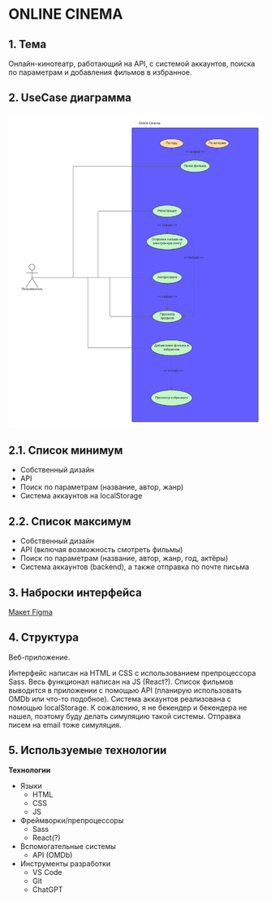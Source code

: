 # ONLINE CINEMA

## 1. Тема

Онлайн-кинотеатр, работающий на API, с системой аккаунтов, поиска по параметрам и добавления фильмов в избранное.

## 2. UseCase диаграмма

![alt text](diagram/diagram.png)

## 2.1. Список минимум

- Собственный дизайн
- API
- Поиск по параметрам (название, автор, жанр)
- Система аккаунтов на localStorage

## 2.2. Список максимум

- Собственный дизайн
- API (включая возможность смотреть фильмы)
- Поиск по параметрам (название, автор, жанр, год, актёры)
- Система аккаунтов (backend), а также отправка по почте письма

## 3. Наброски интерфейса

[Макет Figma](https://www.figma.com/design/opyonlszo7nyrKcpUAXVQQ/online-cinema?node-id=0-1&node-type=CANVAS&t=WlKQiCnbtIMWrW68-0)

## 4. Структура

Веб-приложение.

Интерфейс написан на HTML и CSS с использованием препроцессора Sass.
Весь функционал написан на JS (React?). Список фильмов выводится в приложении с помощью API (планирую использовать OMDb или что-то подобное).
Система аккаунтов реализована с помощью localStorage. К сожалению, я не бекендер и бекендера не нашел, поэтому буду делать симуляцию такой системы.
Отправка писем на email тоже симуляция.

## 5. Используемые технологии

**Технологии**
- Языки
	- HTML
	- CSS
	- JS
- Фреймворки/препроцессоры
	- Sass
	- React(?)
- Вспомогательные системы
	- API (OMDb)
- Инструменты разработки
	- VS Code
	- Git
	- ChatGPT






